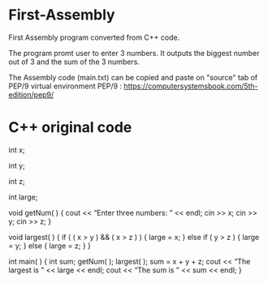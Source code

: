 # First-Assembly
First Assembly program converted from C++ code.

The program promt user to enter 3 numbers. It outputs the biggest number out of 3 and the sum of the 3 numbers.

The Assembly code (main.txt) can be copied and paste on "source" tab of PEP/9 virtual environment
PEP/9 : https://computersystemsbook.com/5th-edition/pep9/

# C++ original code
int x; 

int y; 

int z; 

int large; 
 
void getNum( ) { 
  cout << “Enter three numbers: ” << endl; 
  cin >> x; 
  cin >> y; 
  cin >> z; 
} 
 
void largest( ) { 
  if ( ( x > y ) && ( x > z ) ) { 
    large = x; 
  } 
  else if ( y > z ) { 
    large = y; 
  } 
  else { 
    large = z; 
  } 
} 
 
int main( ) { 
  int sum; 
  getNum( ); 
  largest( ); 
  sum = x + y + z; 
  cout << “The largest is ” << large << endl; 
  cout << “The sum is ” << sum << endl; 
}
